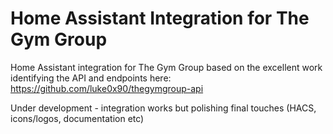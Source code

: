 # Home Assistant Integration for The Gym Group

Home Assistant integration for The Gym Group based on the excellent work identifying the API and endpoints here: https://github.com/luke0x90/thegymgroup-api

Under development - integration works but polishing final touches (HACS, icons/logos, documentation etc)
